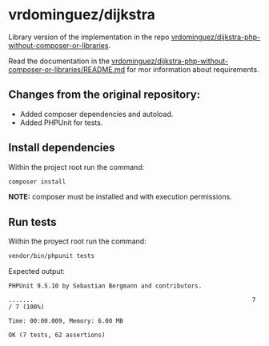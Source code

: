 # vrdominguez/dijkstra

Library version of the implementation in the repo [vrdominguez/dijkstra-php-without-composer-or-libraries](https://github.com/vrdominguez/dijkstra-php-without-composer-or-libraries).

Read the documentation in the [vrdominguez/dijkstra-php-without-composer-or-libraries/README.md](https://github.com/vrdominguez/dijkstra-php-without-composer-or-libraries/blob/main/README.md) for mor information about requirements.

## Changes from the original repository:

- Added composer dependencies and autoload.
- Added PHPUnit for tests.

## Install dependencies

Within the project root run the command:

```bash
composer install
```

**NOTE:** composer must be installed and with execution permissions.

## Run tests

Within the proyect root run the command:

```bash
vendor/bin/phpunit tests
```

Expected output:

```
PHPUnit 9.5.10 by Sebastian Bergmann and contributors.

.......                                                             7 / 7 (100%)

Time: 00:00.009, Memory: 6.00 MB

OK (7 tests, 62 assertions)
```